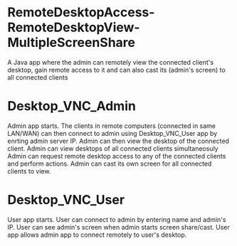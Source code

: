 # RemoteDesktopAccess-RemoteDesktopView-MultipleScreenShare
A Java app where the admin can remotely view the connected client's desktop, gain remote access to it and can also cast its (admin's screen) to all connected clients

# Desktop_VNC_Admin
Admin app starts. The clients in remote computers (connected in same LAN/WAN) can then connect to admin using Desktop_VNC_User app
by enrting admin server IP.
Admin can then view the desktop of the connected client.
Admin can view desktops of all connected clients simultaneosuly
Admin can request remote desktop access to any of the connected clients and perform actions.
Admin can cast its own screen for all connected clients to view.

# Desktop_VNC_User
User app starts.
User can connect to admin by entering name and admin's IP.
User can see admin's screen when admin starts screen share/cast.
User app allows admin app to connect remotely to user's desktop.

